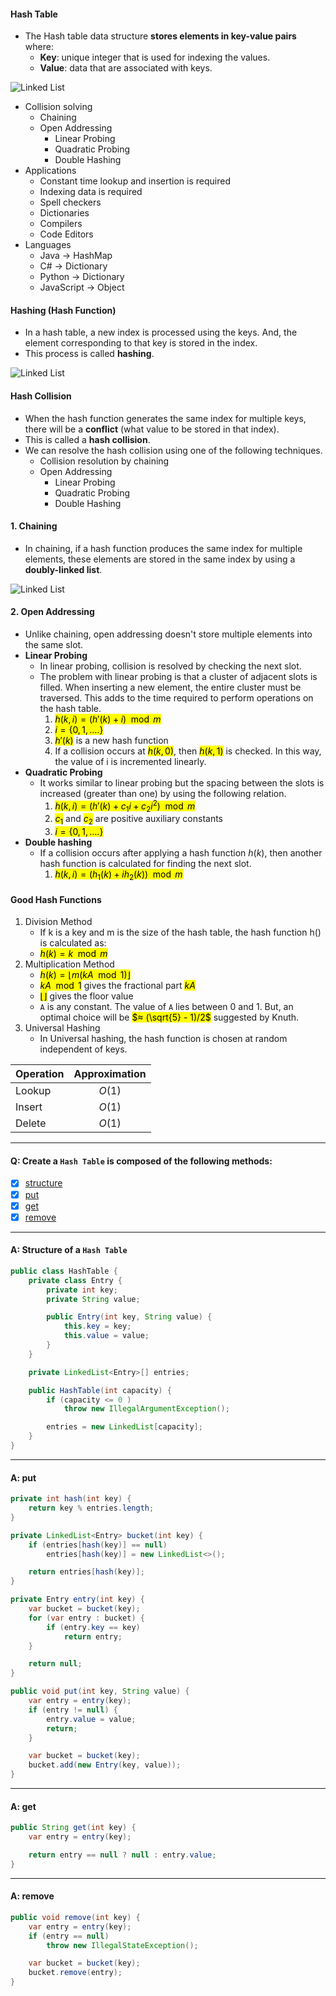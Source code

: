 #### Hash Table

-   The Hash table data structure **stores elements in key-value pairs** where:
    -   **Key**: unique integer that is used for indexing the values.
    -   **Value**: data that are associated with keys.

![Linked List](./assets/../../assets/hash-table-entry.webp)

-   Collision solving
    -   Chaining
    -   Open Addressing
        -   Linear Probing
        -   Quadratic Probing
        -   Double Hashing
-   Applications
    -   Constant time lookup and insertion is required
    -   Indexing data is required
    -   Spell checkers
    -   Dictionaries
    -   Compilers
    -   Code Editors
-   Languages
    -   Java &rarr; HashMap
    -   C# &rarr; Dictionary
    -   Python &rarr; Dictionary
    -   JavaScript &rarr; Object

#### Hashing (Hash Function)

-   In a hash table, a new index is processed using the keys. And, the element corresponding to that key is stored in the index.
-   This process is called **hashing**.

![Linked List](./assets/../../assets/hash-table.webp)

#### Hash Collision

-   When the hash function generates the same index for multiple keys, there will be a **conflict** (what value to be stored in that index).
-   This is called a **hash collision**.
-   We can resolve the hash collision using one of the following techniques.
    -   Collision resolution by chaining
    -   Open Addressing
        -   Linear Probing
        -   Quadratic Probing
        -   Double Hashing

#### 1. Chaining

-   In chaining, if a hash function produces the same index for multiple elements, these elements are stored in the same index by using a **doubly-linked list**.

![Linked List](./assets/../../assets/hash-table-chaining.webp)

#### 2. Open Addressing

-   Unlike chaining, open addressing doesn't store multiple elements into the same slot.
-   **Linear Probing**
    -   In linear probing, collision is resolved by checking the next slot.
    -   The problem with linear probing is that a cluster of adjacent slots is filled. When inserting a new element, the entire cluster must be traversed. This adds to the time required to perform operations on the hash table.
        1. <mark>$h(k, i) = (h′(k) + i) \mod m$</mark>
        2. <mark>$i = \{0, 1, ….\}$</mark>
        3. <mark>$h'(k)$</mark> is a new hash function
        4. If a collision occurs at <mark>$h(k, 0)$</mark>, then <mark>$h(k, 1)$</mark> is checked. In this way, the value of i is incremented linearly.
-   **Quadratic Probing**
    -   It works similar to linear probing but the spacing between the slots is increased (greater than one) by using the following relation.
        1. <mark>$h(k, i) = (h′(k) + c_1i + c_2i^2) \mod m$ </mark>
        2. <mark>$c_1$</mark> and <mark>$c_2$</mark> are positive auxiliary constants
        3. <mark>$i = \{0, 1, ….\}$</mark>
-   **Double hashing**
    -   If a collision occurs after applying a hash function $h(k)$, then another hash function is calculated for finding the next slot.
        1. <mark>$h(k, i) = (h_1(k) + ih_2(k)) \mod m$</mark>

#### Good Hash Functions

1. Division Method
    - If k is a key and m is the size of the hash table, the hash function h() is calculated as:
    - <mark>$h(k) = k \mod m$</mark>
2. Multiplication Method
    - <mark>$h(k) = ⌊m(kA \mod 1)⌋$</mark>
    - <mark>$kA \mod 1$</mark> gives the fractional part <mark>$kA$</mark>
    - <mark>$⌊ ⌋$</mark> gives the floor value
    - `A` is any constant. The value of `A` lies between 0 and 1. But, an optimal choice will be <mark>$≈ (\sqrt{5} - 1)/2$</mark> suggested by Knuth.
3. Universal Hashing
    - In Universal hashing, the hash function is chosen at random independent of keys.

| Operation | Approximation |
| :-------- | :-----------: |
| Lookup    |    $O(1)$     |
| Insert    |    $O(1)$     |
| Delete    |    $O(1)$     |

---

#### Q: Create a `Hash Table` is composed of the following methods:

-   [x] [structure](#a-structure-of-a-hash-table)
-   [x] [put](#a-put)
-   [x] [get](#a-get)
-   [x] [remove](#a-remove)

---

#### A: Structure of a `Hash Table`

```Java
public class HashTable {
    private class Entry {
        private int key;
        private String value;

        public Entry(int key, String value) {
            this.key = key;
            this.value = value;
        }
    }

    private LinkedList<Entry>[] entries;

    public HashTable(int capacity) {
        if (capacity <= 0 )
            throw new IllegalArgumentException();

        entries = new LinkedList[capacity];
    }
}
```

---

#### A: put

```Java
private int hash(int key) {
    return key % entries.length;
}

private LinkedList<Entry> bucket(int key) {
    if (entries[hash(key)] == null)
        entries[hash(key)] = new LinkedList<>();

    return entries[hash(key)];
}

private Entry entry(int key) {
    var bucket = bucket(key);
    for (var entry : bucket) {
        if (entry.key == key)
            return entry;
    }

    return null;
}

public void put(int key, String value) {
    var entry = entry(key);
    if (entry != null) {
        entry.value = value;
        return;
    }

    var bucket = bucket(key);
    bucket.add(new Entry(key, value));
}
```

---

#### A: get

```Java
public String get(int key) {
    var entry = entry(key);

    return entry == null ? null : entry.value;
}
```

---

#### A: remove

```Java
public void remove(int key) {
    var entry = entry(key);
    if (entry == null)
        throw new IllegalStateException();

    var bucket = bucket(key);
    bucket.remove(entry);
}
```

